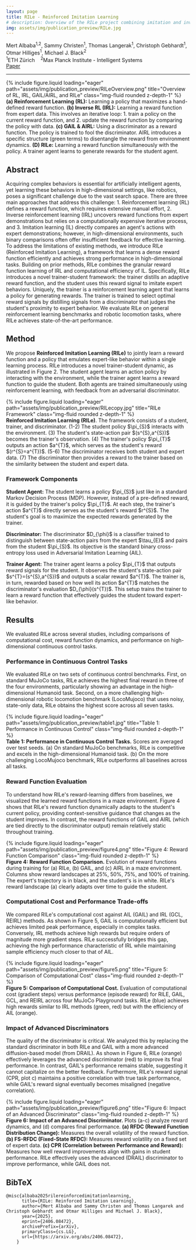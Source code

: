 ```yaml
---
layout: page
title: RILe - Reinforced Imitation Learning
# description: Overview of the RILe project combining imitation and inverse reinforcement learning.
img: assets/img/publication_preview/RILe.jpg
---
```


<style>
  .post-title {
    text-align: center;
    margin-top: -2rem;
  }
</style>

<div class="row mt-3">
    <div class="col-md-8 offset-md-2 text-center">
        <div class="authors"> <span class="author-block"><a>Mert Albaba</a><sup>1,2</sup>,</span>
            <span class="author-block"><a>Sammy Christen</a><sup>1</sup>,</span>
            <span class="author-block"><a>Thomas Langerak</a><sup>1</sup>,</span>
            <span class="author-block"><a>Christoph Gebhardt</a><sup>1</sup>,</span> <br/>
            <span class="author-block"><a>Otmar Hilliges</a><sup>1</sup>,</span>
            <span class="author-block"><a>Michael J. Black</a><sup>2</sup></span>
        </div>
        <div class="affiliations mt-2">
            <sup>1</sup>ETH Zürich &nbsp;&nbsp; <sup>2</sup>Max Planck Institute - Intelligent Systems
        </div>
        <div class="links mt-3">
            <a href="https://arxiv.org/abs/2406.08472" class="btn btn-dark" target="_blank">
                <i class="fas fa-file-pdf"></i> Paper
            </a>
        </div>
    </div>
</div>
<hr>

<div class="row">
    <div class="col-sm mt-3 mt-md-0">
        {% include figure.liquid loading="eager" path="assets/img/publication_preview/RILeOverview.png" title="Overview of RL, IRL, GAIL/AIRL, and RILe" class="img-fluid rounded z-depth-1" %}
    </div>
</div>
<div class="caption">
    <b>(a) Reinforcement Learning (RL):</b> Learning a policy that maximizes a hand-defined reward function. <b>(b) Inverse RL (IRL):</b> Learning a reward function from expert data. This involves an iterative loop: 1. train a policy on the current reward function, and 2. update the reward function by comparing the policy with data. <b>(c) GAIL & AIRL:</b> Using a discriminator as a reward function. The policy is trained to fool the discriminator. AIRL introduces a specific structure (green terms) to disentangle the reward from environment dynamics. <b>(D) RILe:</b> Learning a reward function simultaneously with the policy. A trainer agent learns to generate rewards for the student agent.
</div>

<section class="section">
    <div class="row"> 
        <div class="col-md-12"> 
            <h2 class="title is-3">Abstract</h2> 
            <div class="content"> 
                <p>
                Acquiring complex behaviors is essential for artificially intelligent agents, yet learning these behaviors in high-dimensional settings, like robotics, poses a significant challenge due to the vast search space. There are three main approaches that address this challenge: 1. Reinforcement learning (RL) defines a reward function, which requires extensive manual effort, 2. Inverse reinforcement learning (IRL) uncovers reward functions from expert demonstrations but relies on a computationally expensive iterative process, and 3. Imitation learning (IL) directly compares an agent's actions with expert demonstrations; however, in high-dimensional environments, such binary comparisons often offer insufficient feedback for effective learning. To address the limitations of existing methods, we introduce RILe (Reinforced Imitation Learning), a framework that learns a dense reward function efficiently and achieves strong performance in high-dimensional tasks. Building on prior methods, RILe combines the granular reward function learning of IRL and computational efficiency of IL. Specifically, RILe introduces a novel trainer-student framework: the trainer distills an adaptive reward function, and the student uses this reward signal to imitate expert behaviors. Uniquely, the trainer is a reinforcement learning agent that learns a policy for generating rewards. The trainer is trained to select optimal reward signals by distilling signals from a discriminator that judges the student's proximity to expert behavior. We evaluate RILe on general reinforcement learning benchmarks and robotic locomotion tasks, where RILe achieves state-of-the-art performance.
                </p>
            </div>
        </div>
    </div>
</section>

<section class="section">
    <div class="row"> 
        <div class="col-md-12"> 
            <h2 class="title is-3">Method</h2> 
            <div class="content"> 
                <p>
                We propose <b>Reinforced Imitation Learning (RILe)</b> to jointly learn a reward function and a policy that emulates expert-like behavior within a single learning process. RILe introduces a novel trainer-student dynamic, as illustrated in Figure 2. The student agent learns an action policy by interacting with the environment, while the trainer agent learns a reward function to guide the student. Both agents are trained simultaneously using reinforcement learning, with feedback from an adversarial discriminator.
                </p>
            </div>
            <div class="row">
                <div class="col-sm mt-3 mt-md-0">
                    {% include figure.liquid loading="eager" path="assets/img/publication_preview/RILecopy.jpg" title="RILe Framework" class="img-fluid rounded z-depth-1" %}
                </div>
            </div>
            <div class="caption">
                <b>Reinforced Imitation Learning (RILe)</b>. The framework consists of a student, trainer, and discriminator. (1-2) The student policy $\pi_{S}$ interacts with the environment. (3) The student's state-action pair $(s^{S},a^{S})$ becomes the trainer's observation. (4) The trainer's policy $\pi_{T}$ outputs an action $a^{T}$, which serves as the student's reward $(r^{S}=a^{T})$. (5-6) The discriminator receives both student and expert data. (7) The discriminator then provides a reward to the trainer based on the similarity between the student and expert data.
            </div>
            <div class="content">
                <h3 class="mt-4">Framework Components</h3>
                <p>
                    <b>Student Agent:</b> The student learns a policy $\pi_{S}$ just like in a standard Markov Decision Process (MDP). However, instead of a pre-defined reward, it is guided by the trainer's policy $\pi_{T}$. At each step, the trainer's action $a^{T}$ directly serves as the student's reward $r^{S}$. The student's goal is to maximize the expected rewards generated by the trainer.
                </p>
                <p>
                    <b>Discriminator:</b> The discriminator $D_{\phi}$ is a classifier trained to distinguish between state-action pairs from the expert $\tau_{E}$ and pairs from the student $\pi_{S}$. Its objective is the standard binary cross-entropy loss used in Adversarial Imitation Learning (AIL).
                </p>
                <p>
                    <b>Trainer Agent:</b> The trainer agent learns a policy $\pi_{T}$ that outputs reward signals for the student. It observes the student's state-action pair $s^{T}=(s^{S},a^{S})$ and outputs a scalar reward $a^{T}$. The trainer is, in turn, rewarded based on how well its action $a^{T}$ matches the discriminator's evaluation $D_{\phi}(s^{T})$. This setup trains the trainer to learn a reward function that effectively guides the student toward expert-like behavior.
                </p>
            </div>
        </div> </div> </section>

<section class="section">
    <div class="row"> 
        <div class="col-md-12"> 
            <h2 class="title is-3">Results</h2> 
            <div class="content"> 
                <p>
                We evaluated RILe across several studies, including comparisons of computational cost, reward function dynamics, and performance on high-dimensional continuous control tasks.
                </p>
            </div>
            <h3 class="mt-3">Performance in Continuous Control Tasks</h3>
            <p>
                We evaluated RILe on two sets of continuous control benchmarks. First, on standard MuJoCo tasks, RILe achieves the highest final reward in three of the four environments, particularly showing an advantage in the high-dimensional Humanoid task. Second, on a more challenging high-dimensional robotic locomotion benchmark (LocoMujoco) that uses noisy, state-only data, RILe obtains the highest score across all seven tasks.
            </p>
            <div class="row">
                <div class="col-sm mt-3 mt-md-0">
                    {% include figure.liquid loading="eager" path="assets/img/publication_preview/table1.jpg" title="Table 1: Performance in Continuous Control" class="img-fluid rounded z-depth-1" %}
                </div>
            </div>
            <div class="caption">
                <b>Table 1: Performance in Continuous Control Tasks.</b> Scores are averaged over test seeds. (a) On standard MuJoCo benchmarks, RILe is competitive and excels in the high-dimensional Humanoid task. (b) On the more challenging LocoMujoco benchmark, RILe outperforms all baselines across all tasks.
            </div>
            <h3 class="mt-4">Reward Function Evaluation</h3>
            <p>
                To understand how RILe's reward-learning differs from baselines, we visualized the learned reward functions in a maze environment. Figure 4 shows that RILe's reward function dynamically adapts to the student's current policy, providing context-sensitive guidance that changes as the student improves. In contrast, the reward functions of GAIL and AIRL (which are tied directly to the discriminator output) remain relatively static throughout training.
            </p>
            <div class="row">
                <div class="col-sm mt-3 mt-md-0">
                    {% include figure.liquid loading="eager" path="assets/img/publication_preview/figure4.png" title="Figure 4: Reward Function Comparison" class="img-fluid rounded z-depth-1" %}
                </div>
            </div>
            <div class="caption">
                <b>Figure 4: Reward Function Comparison.</b> Evolution of reward functions during training for (a) RILe, (b) GAIL, and (c) AIRL in a maze environment. Columns show reward landscapes at 25%, 50%, 75%, and 100% of training. The expert's trajectory is in black, and the student's is in white. RILe's reward landscape (a) clearly adapts over time to guide the student.
            </div>
            <h3 class="mt-4">Computational Cost and Performance Trade-offs</h3>
            <p>
                We compared RILe's computational cost against AIL (GAIL) and IRL (GCL, REIRL) methods. As shown in Figure 5, GAIL is computationally efficient but achieves limited peak performance, especially in complex tasks. Conversely, IRL methods achieve high rewards but require orders of magnitude more gradient steps. RILe successfully bridges this gap, achieving the high performance characteristic of IRL while maintaining sample efficiency much closer to that of AIL.
            </p>
            <div class="row">
                <div class="col-sm mt-3 mt-md-0">
                    {% include figure.liquid loading="eager" path="assets/img/publication_preview/figure5.png" title="Figure 5: Comparison of Computational Cost" class="img-fluid rounded z-depth-1" %}
                </div>
            </div>
            <div class="caption">
                <b>Figure 5: Comparison of Computational Cost.</b> Evaluation of computational cost (gradient steps) versus performance (episode reward) for RILE, GAIL, GCL, and REIRL across four MuJoCo Playground tasks. RILe (blue) achieves high rewards similar to IRL methods (green, red) but with the efficiency of AIL (orange).
            </div>
            <h3 class="mt-4">Impact of Advanced Discriminators</h3>
            <p>
                The quality of the discriminator is critical. We analyzed this by replacing the standard discriminator in both RILe and GAIL with a more advanced diffusion-based model (from DRAIL). As shown in Figure 6, RILe (orange) effectively leverages the advanced discriminator (red) to improve its final performance. In contrast, GAIL's performance remains stable, suggesting it cannot capitalize on the better feedback. Furthermore, RILe's reward signal (CPR, plot c) maintains a positive correlation with true task performance, while GAIL's reward signal eventually becomes misaligned (negative correlation).
            </p>
            <div class="row">
                <div class="col-sm mt-3 mt-md-0">
                    {% include figure.liquid loading="eager" path="assets/img/publication_preview/figure6.png" title="Figure 6: Impact of an Advanced Discriminator" class="img-fluid rounded z-depth-1" %}
                </div>
            </div>
            <div class="caption">
                <b>Figure 6: Impact of an Advanced Discriminator.</b> Plots (a-c) analyze reward dynamics, and (d) compares final performance. <b>(a) RFDC (Reward Function Distribution Change):</b> Measures the overall volatility of the reward function. <b>(b) FS-RFDC (Fixed-State RFDC):</b> Measures reward volatility on a fixed set of expert data. <b>(c) CPR (Correlation between Performance and Reward):</b> Measures how well reward improvements align with gains in student performance. RILe effectively uses the advanced (DRAIL) discriminator to improve performance, while GAIL does not.
            </div>
        </div> </div> </section>

<section class="section" id="BibTeX">
    <div class="is-max-desktop content">
    <h2 class="title">BibTeX</h2>
    <pre><code>@misc{albaba2025rilereinforcedimitationlearning,
      title={RILe: Reinforced Imitation Learning}, 
      author={Mert Albaba and Sammy Christen and Thomas Langarek and Christoph Gebhardt and Otmar Hilliges and Michael J. Black},
      year={2025},
      eprint={2406.08472},
      archivePrefix={arXiv},
      primaryClass={cs.LG},
      url={https://arxiv.org/abs/2406.08472}, 
    }</code></pre>
    </div>
</section>